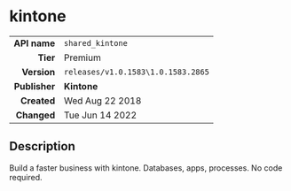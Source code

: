 # kintone
| | |
|-:|-|
|**API name**|`shared_kintone`|
|**Tier**|Premium|
|**Version**|`releases/v1.0.1583\1.0.1583.2865`|
|**Publisher**|**Kintone**|
|**Created**|Wed Aug 22 2018|
|**Changed**|Tue Jun 14 2022|

## Description
Build a faster business with kintone. Databases, apps, processes. No code required.
